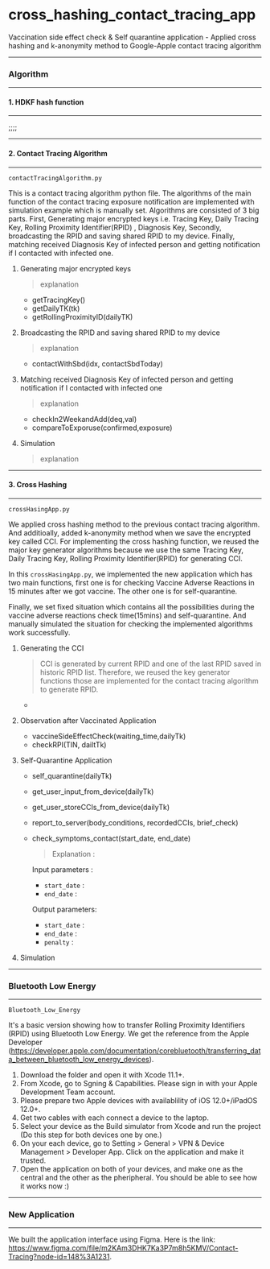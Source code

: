 # cross_hashing_contact_tracing_app
Vaccination side effect check &amp; Self quarantine application - Applied cross hashing and k-anonymity method to Google-Apple contact tracing algorithm





---

### Algorithm

---

#### 1. HDKF hash function

---

;;;;

---

#### 2. Contact Tracing Algorithm 

---

`contactTracingAlgorithm.py`  

This is a contact tracing algorithm python file. The algorithms of the main function of the contact tracing exposure notification are implemented with simulation example which is manually set. Algorithms are consisted of 3 big parts. First, Generating major encrypted keys i.e. Tracing Key, Daily Tracing Key, Rolling Proximity Identifier(RPID) , Diagnosis Key,  Secondly, broadcasting the RPID and saving shared RPID to my device.
Finally, matching received Diagnosis Key of infected person and getting notification if I contacted with infected one.

1. Generating major encrypted keys

   > explanation

   * getTracingKey()
   * getDailyTK(tk)
   * getRollingProximityID(dailyTK)

2. Broadcasting the RPID and saving shared RPID to my device

   > explanation

   * contactWithSbd(idx, contactSbdToday)

3. Matching received Diagnosis Key of infected person and getting notification if I contacted with infected one

   > explanation

   * checkIn2WeekandAdd(deq,val)
   * compareToExporuse(confirmed,exposure)

4. Simulation

   > explanation

---

#### 3. Cross Hashing

---

 `crossHasingApp.py`

We applied cross hashing method to the previous contact tracing algorithm. And additioally, added k-anonymity method when we save the encrypted key called CCI. For implementing the cross hashing function, we reused the major key generator algorithms because we use the same Tracing Key, Daily Tracing Key, Rolling Proximity Identifier(RPID) for generating CCI. 

In this `crossHasingApp.py`, we implemented the new application which has two main functions, first one is for checking Vaccine Adverse Reactions in 15 minutes after we got vaccine. The other one is for self-quarantine.

Finally, we set fixed situation which contains all the possibilities during the vaccine adverse reactions check time(15mins) and self-quarantine. And manually simulated the situation for checking the implemented algorithms work successfully.

1. Generating the CCI 

   > CCI is generated by current RPID and one of the last RPID saved in historic RPID list. Therefore, we reused the key generator functions those are implemented for the contact tracing algorithm to generate RPID.

   * 

2. Observation after Vaccinated Application

   *  vaccineSideEffectCheck(waiting_time,dailyTk)
   * checkRPI(TIN, dailtTk)

3. Self-Quarantine Application

   * self_quarantine(dailyTk)

   * get_user_input_from_device(dailyTk)

   * get_user_storeCCIs_from_device(dailyTk)

   * report_to_server(body_conditions, recordedCCIs, brief_check)

   * check_symptoms_contact(start_date, end_date)

     > Explanation :

     Input parameters :

     * `start_date` : 
     * `end_date` :

     Output parameters:

     * `start_date` : 
     * `end_date` :
     * `penalty` :

4. Simulation

   > 

---

### Bluetooth Low Energy

---
   `Bluetooth_Low_Energy`

It's a basic version showing how to transfer Rolling Proximity Identifiers (RPID) using Bluetooth Low Energy. We get the reference from the Apple Developer (https://developer.apple.com/documentation/corebluetooth/transferring_data_between_bluetooth_low_energy_devices).
   
   1. Download the folder and open it with Xcode 11.1+.
   2. From Xcode, go to Sgning & Capabilities. Please sign in with your Apple Development Team account. 
   3. Please prepare two Apple devices with availablility of iOS 12.0+/iPadOS 12.0+.
   4. Get two cables with each connect a device to the laptop. 
   5. Select your device as the Build simulator from Xcode and run the project (Do this step for both devices one by one.)
   6. On your each device, go to Setting > General > VPN & Device Management > Developer App. Click on the application and make it trusted. 
   7. Open the application on both of your devices, and make one as the central and the other as the pheripheral. You should be able to see how it works now :)
   
   

---

### New Application

---

We built the application interface using Figma. 
Here is the link: https://www.figma.com/file/m2KAm3DHK7Ka3P7m8h5KMV/Contact-Tracing?node-id=148%3A1231. 




